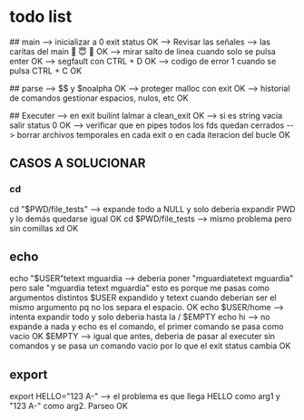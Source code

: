 # todo list

## main
--> inicializar a 0 exit status OK
--> Revisar las señales
--> las caritas del main 🤬 😇 🖕 OK
--> mirar salto de linea cuando solo se pulsa enter OK
--> segfault con CTRL + D OK
--> codigo de error 1 cuando se pulsa CTRL + C OK

## parse
--> $$ y $noalpha OK
--> proteger malloc con exit OK
--> historial de comandos gestionar espacios, nulos, etc OK

## Executer
--> en exit builint lalmar a clean_exit OK
--> si es string vacia salir status 0 OK
--> verificar que en pipes todos los fds quedan cerrados
--> borrar archivos temporales en cada exit o en cada iteracion del bucle OK

## CASOS A SOLUCIONAR
### cd

cd "$PWD/file_tests" --> expande todo a NULL y solo deberia expandir PWD y lo demás quedarse igual OK
cd $PWD/file_tests   --> mismo problema pero sin comillas xd OK

## echo

echo  "$USER"tetext mguardia --> deberia poner "mguardiatetext mguardia" pero sale "mguardia tetext mguardia" esto es porque me pasas como argumentos distintos $USER expandido y tetext cuando deberian ser el mismo argumento pq no los separa el espacio. OK
echo $USER/home --> intenta expandir todo y solo deberia hasta la /
$EMPTY echo hi --> no expande a nada y echo es el comando, el primer comando se pasa como vacio OK
$EMPTY --> igual que antes, deberia de pasar al executer sin comandos y se pasa un comando vacio por lo que el exit status cambia OK

## export

export HELLO="123 A-" --> el problema es que llega HELLO como arg1 y "123 A-" como arg2. Parseo OK